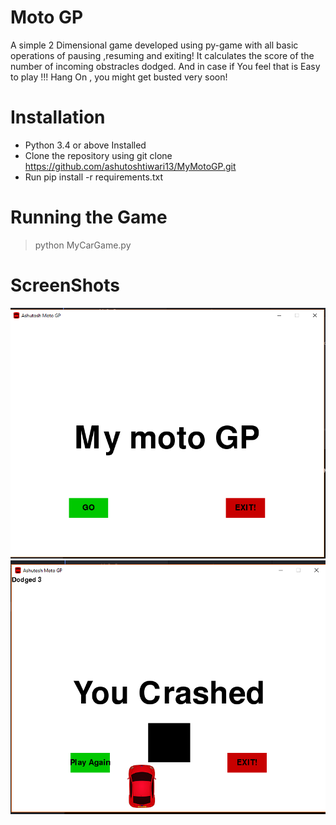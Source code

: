 # Moto GP #
A simple 2 Dimensional game developed using py-game with all basic operations of pausing ,resuming and exiting! It calculates the score of the number of incoming obstracles dodged.
And in case if You feel that is Easy to play !!! Hang On , you might get busted very soon!

# Installation #

* Python 3.4 or above Installed
* Clone the repository using git clone https://github.com/ashutoshtiwari13/MyMotoGP.git
* Run pip install -r requirements.txt

# Running the Game #
> python MyCarGame.py



# ScreenShots #

![alt text](https://github.com/ashutoshtiwari13/MyMotoGP/blob/master/ss1.png)
![alt text](https://github.com/ashutoshtiwari13/MyMotoGP/blob/master/ss2.png)
